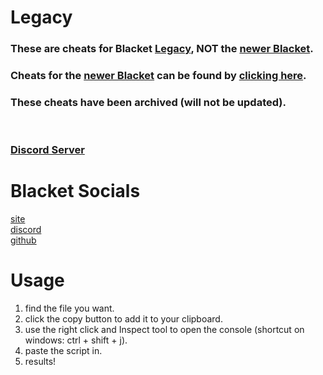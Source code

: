 # Legacy
### These are cheats for Blacket [Legacy](https://legacy.blacket.org), NOT the [newer Blacket](https://blacket.org).
### Cheats for the [newer Blacket](https://blacket.org) can be found by [clicking here](https://github.com/BlacketWare/v2).
### These cheats have been archived (will not be updated).

<br>

### [Discord Server](https://discord.gg/BJCms66bcu)

# Blacket Socials
[site](https://blacket.org/)<br>
[discord](https://discord.gg/blacket)<br>
[github](https://github.com/XOTlC/Blacket)

# Usage
1. find the file you want.
2. click the copy button to add it to your clipboard.
3. use the right click and Inspect tool to open the console (shortcut on windows: ctrl + shift + j).
4. paste the script in.
5. results!
